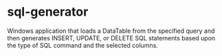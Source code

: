 # sql-generator
Windows application that loads a DataTable from the specified query and then generates INSERT, UPDATE, or DELETE SQL statements based upon the type of SQL command and the selected columns.
